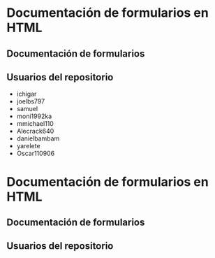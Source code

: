 # Documentación de formularios en HTML

## Documentación de formularios

## Usuarios del repositorio

* ichigar
* joelbs797
* samuel
* moni1992ka
* mmichael110
* Alecrack640
* danielbambam
* yarelete
* Oscar110906


# Documentación de formularios en HTML

## Documentación de formularios

## Usuarios del repositorio
